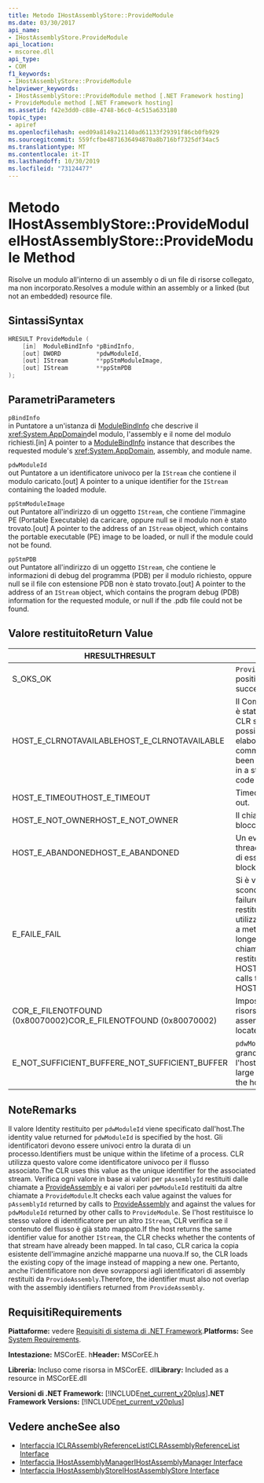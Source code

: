 ```yaml
---
title: Metodo IHostAssemblyStore::ProvideModule
ms.date: 03/30/2017
api_name:
- IHostAssemblyStore.ProvideModule
api_location:
- mscoree.dll
api_type:
- COM
f1_keywords:
- IHostAssemblyStore::ProvideModule
helpviewer_keywords:
- IHostAssemblyStore::ProvideModule method [.NET Framework hosting]
- ProvideModule method [.NET Framework hosting]
ms.assetid: f42e3dd0-c88e-4748-b6c0-4c515a633180
topic_type:
- apiref
ms.openlocfilehash: eed09a8149a21140ad61133f29391f86cb0fb929
ms.sourcegitcommit: 559fcfbe4871636494870a8b716bf7325df34ac5
ms.translationtype: MT
ms.contentlocale: it-IT
ms.lasthandoff: 10/30/2019
ms.locfileid: "73124477"
---
```

# <a name="ihostassemblystoreprovidemodule-method"></a><span data-ttu-id="131f5-102">Metodo IHostAssemblyStore::ProvideModule</span><span class="sxs-lookup"><span data-stu-id="131f5-102">IHostAssemblyStore::ProvideModule Method</span></span>
<span data-ttu-id="131f5-103">Risolve un modulo all'interno di un assembly o di un file di risorse collegato, ma non incorporato.</span><span class="sxs-lookup"><span data-stu-id="131f5-103">Resolves a module within an assembly or a linked (but not an embedded) resource file.</span></span>  
  
## <a name="syntax"></a><span data-ttu-id="131f5-104">Sintassi</span><span class="sxs-lookup"><span data-stu-id="131f5-104">Syntax</span></span>  
  
```cpp  
HRESULT ProvideModule (  
    [in]  ModuleBindInfo *pBindInfo,  
    [out] DWORD          *pdwModuleId,  
    [out] IStream        **ppStmModuleImage,  
    [out] IStream        **ppStmPDB  
);  
```  
  
## <a name="parameters"></a><span data-ttu-id="131f5-105">Parametri</span><span class="sxs-lookup"><span data-stu-id="131f5-105">Parameters</span></span>  
 `pBindInfo`  
 <span data-ttu-id="131f5-106">in Puntatore a un'istanza di [ModuleBindInfo](../../../../docs/framework/unmanaged-api/hosting/modulebindinfo-structure.md) che descrive il <xref:System.AppDomain>del modulo, l'assembly e il nome del modulo richiesti.</span><span class="sxs-lookup"><span data-stu-id="131f5-106">[in] A pointer to a [ModuleBindInfo](../../../../docs/framework/unmanaged-api/hosting/modulebindinfo-structure.md) instance that describes the requested module's <xref:System.AppDomain>, assembly, and module name.</span></span>  
  
 `pdwModuleId`  
 <span data-ttu-id="131f5-107">out Puntatore a un identificatore univoco per la `IStream` che contiene il modulo caricato.</span><span class="sxs-lookup"><span data-stu-id="131f5-107">[out] A pointer to a unique identifier for the `IStream` containing the loaded module.</span></span>  
  
 `ppStmModuleImage`  
 <span data-ttu-id="131f5-108">out Puntatore all'indirizzo di un oggetto `IStream`, che contiene l'immagine PE (Portable Executable) da caricare, oppure null se il modulo non è stato trovato.</span><span class="sxs-lookup"><span data-stu-id="131f5-108">[out] A pointer to the address of an `IStream` object, which contains the portable executable (PE) image to be loaded, or null if the module could not be found.</span></span>  
  
 `ppStmPDB`  
 <span data-ttu-id="131f5-109">out Puntatore all'indirizzo di un oggetto `IStream`, che contiene le informazioni di debug del programma (PDB) per il modulo richiesto, oppure null se il file con estensione PDB non è stato trovato.</span><span class="sxs-lookup"><span data-stu-id="131f5-109">[out] A pointer to the address of an `IStream` object, which contains the program debug (PDB) information for the requested module, or null if the .pdb file could not be found.</span></span>  
  
## <a name="return-value"></a><span data-ttu-id="131f5-110">Valore restituito</span><span class="sxs-lookup"><span data-stu-id="131f5-110">Return Value</span></span>  
  
|<span data-ttu-id="131f5-111">HRESULT</span><span class="sxs-lookup"><span data-stu-id="131f5-111">HRESULT</span></span>|<span data-ttu-id="131f5-112">Descrizione</span><span class="sxs-lookup"><span data-stu-id="131f5-112">Description</span></span>|  
|-------------|-----------------|  
|<span data-ttu-id="131f5-113">S_OK</span><span class="sxs-lookup"><span data-stu-id="131f5-113">S_OK</span></span>|<span data-ttu-id="131f5-114">`ProvideModule` ha restituito un esito positivo.</span><span class="sxs-lookup"><span data-stu-id="131f5-114">`ProvideModule` returned successfully.</span></span>|  
|<span data-ttu-id="131f5-115">HOST_E_CLRNOTAVAILABLE</span><span class="sxs-lookup"><span data-stu-id="131f5-115">HOST_E_CLRNOTAVAILABLE</span></span>|<span data-ttu-id="131f5-116">Il Common Language Runtime (CLR) non è stato caricato in un processo oppure CLR si trova in uno stato in cui non è possibile eseguire codice gestito o elaborare la chiamata correttamente.</span><span class="sxs-lookup"><span data-stu-id="131f5-116">The common language runtime (CLR) has not been loaded into a process, or the CLR is in a state in which it cannot run managed code or process the call successfully.</span></span>|  
|<span data-ttu-id="131f5-117">HOST_E_TIMEOUT</span><span class="sxs-lookup"><span data-stu-id="131f5-117">HOST_E_TIMEOUT</span></span>|<span data-ttu-id="131f5-118">Timeout della chiamata.</span><span class="sxs-lookup"><span data-stu-id="131f5-118">The call timed out.</span></span>|  
|<span data-ttu-id="131f5-119">HOST_E_NOT_OWNER</span><span class="sxs-lookup"><span data-stu-id="131f5-119">HOST_E_NOT_OWNER</span></span>|<span data-ttu-id="131f5-120">Il chiamante non è il proprietario del blocco.</span><span class="sxs-lookup"><span data-stu-id="131f5-120">The caller does not own the lock.</span></span>|  
|<span data-ttu-id="131f5-121">HOST_E_ABANDONED</span><span class="sxs-lookup"><span data-stu-id="131f5-121">HOST_E_ABANDONED</span></span>|<span data-ttu-id="131f5-122">Un evento è stato annullato mentre un thread bloccato o Fiber era in attesa su di esso.</span><span class="sxs-lookup"><span data-stu-id="131f5-122">An event was canceled while a blocked thread or fiber was waiting on it.</span></span>|  
|<span data-ttu-id="131f5-123">E_FAIL</span><span class="sxs-lookup"><span data-stu-id="131f5-123">E_FAIL</span></span>|<span data-ttu-id="131f5-124">Si è verificato un errore irreversibile sconosciuto.</span><span class="sxs-lookup"><span data-stu-id="131f5-124">An unknown catastrophic failure occurred.</span></span> <span data-ttu-id="131f5-125">Quando un metodo restituisce E_FAIL, CLR non è più utilizzabile all'interno del processo.</span><span class="sxs-lookup"><span data-stu-id="131f5-125">When a method returns E_FAIL, the CLR is no longer usable within the process.</span></span> <span data-ttu-id="131f5-126">Le chiamate successive ai metodi di hosting restituiscono HOST_E_CLRNOTAVAILABLE.</span><span class="sxs-lookup"><span data-stu-id="131f5-126">Subsequent calls to hosting methods return HOST_E_CLRNOTAVAILABLE.</span></span>|  
|<span data-ttu-id="131f5-127">COR_E_FILENOTFOUND (0x80070002)</span><span class="sxs-lookup"><span data-stu-id="131f5-127">COR_E_FILENOTFOUND (0x80070002)</span></span>|<span data-ttu-id="131f5-128">Impossibile trovare l'assembly o la risorsa collegata richiesta.</span><span class="sxs-lookup"><span data-stu-id="131f5-128">The requested assembly or linked resource could not be located.</span></span>|  
|<span data-ttu-id="131f5-129">E_NOT_SUFFICIENT_BUFFER</span><span class="sxs-lookup"><span data-stu-id="131f5-129">E_NOT_SUFFICIENT_BUFFER</span></span>|<span data-ttu-id="131f5-130">`pdwModuleId` non è sufficientemente grande da contenere l'identificatore che l'host vuole restituire.</span><span class="sxs-lookup"><span data-stu-id="131f5-130">`pdwModuleId` is not large enough to contain the identifier that the host wants to return.</span></span>|  
  
## <a name="remarks"></a><span data-ttu-id="131f5-131">Note</span><span class="sxs-lookup"><span data-stu-id="131f5-131">Remarks</span></span>  
 <span data-ttu-id="131f5-132">Il valore Identity restituito per `pdwModuleId` viene specificato dall'host.</span><span class="sxs-lookup"><span data-stu-id="131f5-132">The identity value returned for `pdwModuleId` is specified by the host.</span></span> <span data-ttu-id="131f5-133">Gli identificatori devono essere univoci entro la durata di un processo.</span><span class="sxs-lookup"><span data-stu-id="131f5-133">Identifiers must be unique within the lifetime of a process.</span></span> <span data-ttu-id="131f5-134">CLR utilizza questo valore come identificatore univoco per il flusso associato.</span><span class="sxs-lookup"><span data-stu-id="131f5-134">The CLR uses this value as the unique identifier for the associated stream.</span></span> <span data-ttu-id="131f5-135">Verifica ogni valore in base ai valori per `pAssemblyId` restituiti dalle chiamate a [ProvideAssembly](../../../../docs/framework/unmanaged-api/hosting/ihostassemblystore-provideassembly-method.md) e ai valori per `pdwModuleId` restituiti da altre chiamate a `ProvideModule`.</span><span class="sxs-lookup"><span data-stu-id="131f5-135">It checks each value against the values for `pAssemblyId` returned by calls to [ProvideAssembly](../../../../docs/framework/unmanaged-api/hosting/ihostassemblystore-provideassembly-method.md) and against the values for `pdwModuleId` returned by other calls to `ProvideModule`.</span></span> <span data-ttu-id="131f5-136">Se l'host restituisce lo stesso valore di identificatore per un altro `IStream`, CLR verifica se il contenuto del flusso è già stato mappato.</span><span class="sxs-lookup"><span data-stu-id="131f5-136">If the host returns the same identifier value for another `IStream`, the CLR checks whether the contents of that stream have already been mapped.</span></span> <span data-ttu-id="131f5-137">In tal caso, CLR carica la copia esistente dell'immagine anziché mapparne una nuova.</span><span class="sxs-lookup"><span data-stu-id="131f5-137">If so, the CLR loads the existing copy of the image instead of mapping a new one.</span></span> <span data-ttu-id="131f5-138">Pertanto, anche l'identificatore non deve sovrapporsi agli identificatori di assembly restituiti da `ProvideAssembly`.</span><span class="sxs-lookup"><span data-stu-id="131f5-138">Therefore, the identifier must also not overlap with the assembly identifiers returned from `ProvideAssembly`.</span></span>  
  
## <a name="requirements"></a><span data-ttu-id="131f5-139">Requisiti</span><span class="sxs-lookup"><span data-stu-id="131f5-139">Requirements</span></span>  
 <span data-ttu-id="131f5-140">**Piattaforme:** vedere [Requisiti di sistema di .NET Framework](../../../../docs/framework/get-started/system-requirements.md).</span><span class="sxs-lookup"><span data-stu-id="131f5-140">**Platforms:** See [System Requirements](../../../../docs/framework/get-started/system-requirements.md).</span></span>  
  
 <span data-ttu-id="131f5-141">**Intestazione:** MSCorEE. h</span><span class="sxs-lookup"><span data-stu-id="131f5-141">**Header:** MSCorEE.h</span></span>  
  
 <span data-ttu-id="131f5-142">**Libreria:** Incluso come risorsa in MSCorEE. dll</span><span class="sxs-lookup"><span data-stu-id="131f5-142">**Library:** Included as a resource in MSCorEE.dll</span></span>  
  
 <span data-ttu-id="131f5-143">**Versioni di .NET Framework:** [!INCLUDE[net_current_v20plus](../../../../includes/net-current-v20plus-md.md)]</span><span class="sxs-lookup"><span data-stu-id="131f5-143">**.NET Framework Versions:** [!INCLUDE[net_current_v20plus](../../../../includes/net-current-v20plus-md.md)]</span></span>  
  
## <a name="see-also"></a><span data-ttu-id="131f5-144">Vedere anche</span><span class="sxs-lookup"><span data-stu-id="131f5-144">See also</span></span>

- [<span data-ttu-id="131f5-145">Interfaccia ICLRAssemblyReferenceList</span><span class="sxs-lookup"><span data-stu-id="131f5-145">ICLRAssemblyReferenceList Interface</span></span>](../../../../docs/framework/unmanaged-api/hosting/iclrassemblyreferencelist-interface.md)
- [<span data-ttu-id="131f5-146">Interfaccia IHostAssemblyManager</span><span class="sxs-lookup"><span data-stu-id="131f5-146">IHostAssemblyManager Interface</span></span>](../../../../docs/framework/unmanaged-api/hosting/ihostassemblymanager-interface.md)
- [<span data-ttu-id="131f5-147">Interfaccia IHostAssemblyStore</span><span class="sxs-lookup"><span data-stu-id="131f5-147">IHostAssemblyStore Interface</span></span>](../../../../docs/framework/unmanaged-api/hosting/ihostassemblystore-interface.md)
